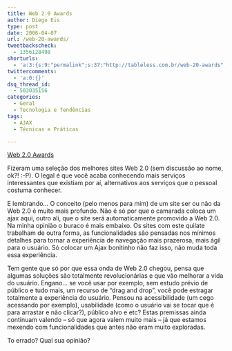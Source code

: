 ```yaml
---
title: Web 2.0 Awards
author: Diego Eis
type: post
date: 2006-04-07
url: /web-20-awards/
tweetbackscheck:
  - 1356128498
shorturls:
  - 'a:3:{s:9:"permalink";s:37:"http://tableless.com.br/web-20-awards";s:7:"tinyurl";s:26:"http://tinyurl.com/3td7bpl";s:4:"isgd";s:19:"http://is.gd/4yxpRo";}'
twittercomments:
  - 'a:0:{}'
dsq_thread_id:
  - 503035156
categories:
  - Geral
  - Tecnologia e Tendências
tags:
  - AJAX
  - Técnicas e Práticas

---
```

[Web 2.0 Awards][1]

Fizeram uma seleção dos melhores sites Web 2.0 (sem discussão ao nome, ok?! &#58;&#45;&#80;). O legal é que você acaba conhecendo mais serviços interessantes que existiam por aí, alternativos aos serviços que o pessoal costuma conhecer.

E lembrando&#8230; O conceito (pelo menos para mim) de um site ser ou não da Web 2.0 é muito mais profundo. Não é só por que o camarada coloca um ajax aqui, outro ali, que o site será automaticamente promovido a Web 2.0. Na minha opinião o buraco é mais embaixo. Os sites com este quilate trabalham de outra forma, as funcionalidades são pensadas nos mínimos detalhes para tornar a experiência de navegação mais prazerosa, mais ágil para o usuário. Só colocar um Ajax bonitinho não faz isso, não muda toda essa experiência.

Tem gente que só por que essa onda de Web 2.0 chegou, pensa que algumas soluções são totalmente revolucionárias e que vão melhorar a vida do usuário. Engano&#8230; se você usar por exemplo, sem estudo prévio de público e tudo mais, um recurso de &#8220;drag and drop&#8221;, você pode estragar totalmente a experiência do usuário. Pensou na acessibilidade (um cego acessando por exemplo), usabilidade (como o usuário vai se tocar que é para arrastar e não clicar?), público alvo e etc? Estas premissas ainda continuam valendo &#8211; só que agora valem muito mais &#8211; já que estamos mexendo com funcionalidades que antes não eram muito exploradas.

To errado? Qual sua opinião?

 [1]: http://web2.0awards.org/